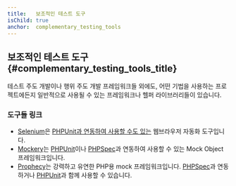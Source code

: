 ```yaml
---
title:   보조적인 테스트 도구
isChild: true
anchor:  complementary_testing_tools
---
```


## 보조적인 테스트 도구 {#complementary_testing_tools_title}

테스트 주도 개발이나 행위 주도 개발 프레임워크들 외에도, 어떤 기법을 사용하는 프로젝트에든지 일반적으로 사용될 수 있는 
프레임워크나 헬퍼 라이브러리들이 있습니다.

### 도구들 링크

* [Selenium]은 [PHPUnit과 연동하여 사용할 수도 있는][integrated with PHPUnit] 웹브라우저 자동화 도구입니다.
* [Mockery]는 [PHPUnit]이나 [PHPSpec]과 연동하여 사용할 수 있는 Mock Object 프레임워크입니다.
* [Prophecy]는 강력하고 유연한 PHP용 mock 프레임워크입니다. [PHPSpec]과 연동하거나 [PHPUnit]과 함께 사용할 수 있습니다.


[Selenium]: http://seleniumhq.org/
[integrated with PHPUnit]: https://github.com/giorgiosironi/phpunit-selenium/
[Mockery]: https://github.com/padraic/mockery
[PHPUnit]: http://phpunit.de/
[PHPSpec]: http://www.phpspec.net/
[Prophecy]: https://github.com/phpspec/prophecy

